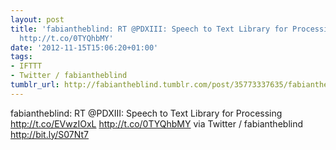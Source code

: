 ```yaml
---
layout: post
title: 'fabiantheblind: RT @PDXIII: Speech to Text Library for Processing http://t.co/EVwzIOxL
  http://t.co/0TYQhbMY'
date: '2012-11-15T15:06:20+01:00'
tags:
- IFTTT
- Twitter / fabiantheblind
tumblr_url: http://fabiantheblind.tumblr.com/post/35773337635/fabiantheblind-rt-pdxiii-speech-to-text-library-for
---
```

fabiantheblind: RT @PDXIII: Speech to Text Library for Processing http://t.co/EVwzIOxL http://t.co/0TYQhbMY
via Twitter / fabiantheblind http://bit.ly/S07Nt7
